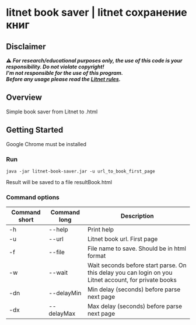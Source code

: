 litnet book saver | litnet сохранение книг
=================
## Disclaimer

:warning: ***For research/educational purposes only, the use of this code is your responsibility. Do not violate copyright!***<br>
***I'm not responsible for the use of this program.<br>***
***Before any usage please read the [Litnet rules](https://litnet.com/).***

## Overview
Simple book saver from Litnet to .html

## Getting Started
Google Chrome must be installed
### Run
```
java -jar litnet-book-saver.jar -u url_to_book_first_page
```
Result will be saved to a file resultBook.html
### Command options
|Command short|Command long|Description|
|---|---|---|
|-h|--help|Print help|
|-u|--url <arg>|Litnet book url. First page|
|-f|--file <arg>|File name to save. Should be in html format|
|-w|--wait <arg>| Wait seconds before start parse. On this delay you can login on you Litnet account, for private books|
|-dn|--delayMin <arg>|Min delay (seconds) before parse next page|
|-dx|--delayMax <arg>|Max delay (seconds) before parse next page|

